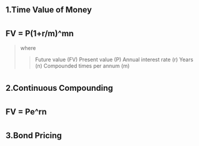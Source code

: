 # <h2> 1.Time Value of Money
# <h2> FV = P(1+r/m)^mn
>where
>>Future value (FV)
>>Present value (P)
>>Annual interest rate (r)
>>Years (n)
>>Compounded times per annum (m)

# <h2> 2.Continuous Compounding
# <h2> FV = Pe^rn

# <h2> 3.Bond Pricing 
